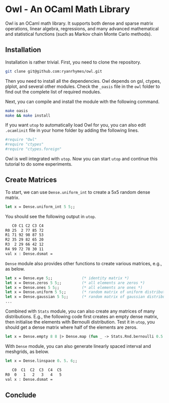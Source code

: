 # Owl - An OCaml Math Library
Owl is an OCaml math library. It supports both dense and sparse matrix operations, linear algebra, regressions, and many advanced mathematical and statistical functions (such as Markov chain Monte Carlo methods).

## Installation

Installation is rather trivial. First, you need to clone the repository.

```bash
git clone git@github.com:ryanrhymes/owl.git
```

Then you need to install all the dependencies. Owl depends on gsl, ctypes, plplot, and several other modules. Check the `_oasis` file in the `owl` folder to find out the complete list of required modules.

Next, you can compile and install the module with the following command.

```bash
make oasis
make && make install
```

If you want `utop` to automatically load Owl for you, you can also edit `.ocamlinit` file in your home folder by adding the following lines.

```bash
#require "Owl"
#require "ctypes"
#require "ctypes.foreign"
```

Owl is well integrated with `utop`. Now you can start `utop` and continue this tutorial to do some experiments.


## Create Matrices

To start, we can use `Dense.uniform_int` to create a 5x5 random dense matrix.

```ocaml
let x = Dense.uniform_int 5 5;;
```

You should see the following output in `utop`.

```bash
   C0 C1 C2 C3 C4
R0 25  2 77 85 72
R1 71 92 98 87 53
R2 35 29 82 65 20
R3  2 29 66 42 12
R4 99 72 78 30 11
val x : Dense.dsmat =
```

`Dense` module also provides other functions to create various matrices, e.g., as below.

```ocaml
let x = Dense.eye 5;;             (* identity matrix *)
let x = Dense.zeros 5 5;;         (* all elements are zeros *)
let x = Dense.ones 5 5;;          (* all elements are ones *)
let x = Dense.uniform 5 5;;       (* random matrix of uniform distribution *)
let x = Dense.gaussian 5 5;;      (* random matrix of gaussian distribution *)
...
```

Combined with `Stats` module, you can also create any matrices of many distributions. E.g., the following code first creates an empty dense matrix, then initialise the elements with Bernoulli distribution. Test it in `utop`, you should get a dense matrix where half of the elements are zeros.

```ocaml
let x = Dense.empty 8 8 |> Dense.map (fun _ -> Stats.Rnd.bernoulli 0.5 |> float_of_int);;
```

With `Dense` module, you can also generate linearly spaced interval and meshgrids, as below.

```ocaml
let x = Dense.linspace 0. 5. 6;;
```
```bash
   C0  C1  C2  C3  C4  C5
R0  0   1   2   3   4   5
val x : Dense.dsmat =
```



## Conclude
